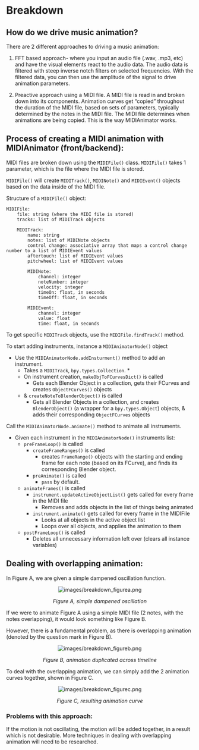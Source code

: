 # Breakdown

## How do we drive music animation?

There are 2 different approaches to driving a music animation:

1. FFT based approach- where you input an audio file (.wav, .mp3, etc) and have the visual elements react to the audio data. The audio data is filtered with steep inverse notch filters on selected frequencies. With the filtered data, you can then use the amplitude of the signal to drive animation parameters.

2. Preactive approach using a MIDI file. A MIDI file is read in and broken down into its components. Animation curves get “copied” throughout the duration of the MIDI file, based on sets of parameters, typically determined by the notes in the MIDI file. The MIDI file determines when animations are being copied. This is the way MIDIAnimator works.

## Process of creating a MIDI animation with MIDIAnimator (front/backend):
MIDI files are broken down using the `MIDIFile()` class. `MIDIFile()` takes 1 parameter, which is the file where the MIDI file is stored. 

`MIDIFile()` will create `MIDITrack()`, `MIDINote()` and `MIDIEvent()` objects based on the data inside of the MIDI file. 

Structure of a `MIDIFile()` object:

```
MIDIFile:
	file: string (where the MIDI file is stored)
	tracks: list of MIDITrack objects

	MIDITrack:
		name: string
		notes: list of MIDINote objects
		control change: associative array that maps a control change number to a list of MIDIEvent values
		aftertouch: list of MIDIEvent values
		pitchwheel: list of MIDIEvent values

		MIDINote:
			channel: integer
			noteNumber: integer
			velocity: integer
			timeOn: float, in seconds
			timeOff: float, in seconds
		
		MIDIEvent:
			channel: integer
			value: float
			time: float, in seconds
```

To get specific `MIDITrack` objects, use the `MIDIFile.findTrack()` method.

To start adding instruments, instance a `MIDIAnimatorNode()` object

* Use the `MIDIAnimatorNode.addInsturment()` method to add an instrument.
    * Takes a `MIDITrack`, `bpy.types.Collection`. *
	* On instrument creation, `makeObjToFCurvesDict()` is called
	    * Gets each Blender Object in a collection, gets their FCurves and creates `ObjectFCurves()` objects
	* & `createNoteToBlenderObject()` is called
	    *  Gets all Blender Objects in a collection, and creates `BlenderObject()` (a wrapper for a `bpy.types.Object`) objects, 
        & adds their corresponding `ObjectFCurves` objects

Call the `MIDIAnimatorNode.animate()` method to animate all instruments.

* Given each instrument in the `MIDIAnimatorNode()` instruments list: 
    * `preFrameLoop()` is called 
        * `createFrameRanges()` is called
        	* creates `FrameRange()` objects with the starting and ending frame for each note (based on its FCurve), and finds its corresponding Blender object.
        * `preAnimate()` is called
        	* `pass` by default.
    * `animateFrames()` is called
    	* `instrument.updateActiveObjectList()` gets called for every frame in the MIDI file
    		* Removes and adds objects in the list of things being animated
    	* `instrument.animate()` gets called for every frame in the MIDIFile
    		* Looks at all objects in the active object list	
    		* Loops over all objects, and applies the animation to them
    * `postFrameLoop()` is called
    	* Deletes all unnecessary information left over (clears all instance variables)

## Dealing with overlapping animation:
In Figure A, we are given a simple dampened oscillation function.

<div style="text-align: center;">
    <img alt="images/breakdown_figurea.png" src="https://raw.githubusercontent.com/jamesa08/MIDIAnimatorDocs/main/docs/images/breakdown_figurea.png">

*Figure A, simple dampened oscillation*
</div>

If we were to animate Figure A using a simple MIDI file (2 notes, with the notes overlapping), it would look something like Figure B.

However, there is a fundamental problem, as there is overlapping animation (denoted by the question mark in Figure B).

<div style="text-align: center;">
    <img alt="images/breakdown_figureb.png" src="https://raw.githubusercontent.com/jamesa08/MIDIAnimatorDocs/main/docs/images/breakdown_figureb.png">

*Figure B, animation duplicated across timeline*
</div>


To deal with the overlapping animation, we can simply add the 2 animation curves together, shown in Figure C.

<div style="text-align: center;">
    <img alt="images/breakdown_figurec.png" src="https://raw.githubusercontent.com/jamesa08/MIDIAnimatorDocs/main/docs/images/breakdown_figurec.png">

*Figure C, resulting animation curve*
</div>


### Problems with this approach:
If the motion is not oscillating, the motion will be added together, in a result which is not desirable. 
More techniques in dealing with overlapping animation will need to be researched. 
